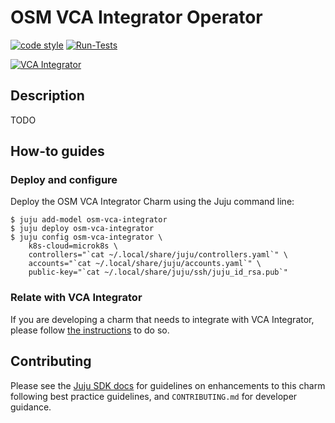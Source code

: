 <!-- Copyright 2022 Canonical Ltd.
See LICENSE file for licensing details. -->

# OSM VCA Integrator Operator

[![code style](https://img.shields.io/badge/code%20style-black-000000.svg)](https://github.com/psf/black/tree/main)
[![Run-Tests](https://github.com/charmed-osm/vca-integrator-operator/actions/workflows/ci.yaml/badge.svg)](https://github.com/charmed-osm/vca-integrator-operator/actions/workflows/ci.yaml)

[![VCA Integrator](https://charmhub.io/vca-integrator/badge.svg)](https://charmhub.io/vca-integrator)

## Description

TODO

## How-to guides

### Deploy and configure

Deploy the OSM VCA Integrator Charm using the Juju command line:

```shell
$ juju add-model osm-vca-integrator
$ juju deploy osm-vca-integrator
$ juju config osm-vca-integrator \
    k8s-cloud=microk8s \
    controllers="`cat ~/.local/share/juju/controllers.yaml`" \
    accounts="`cat ~/.local/share/juju/accounts.yaml`" \
    public-key="`cat ~/.local/share/juju/ssh/juju_id_rsa.pub`"
```

### Relate with VCA Integrator

If you are developing a charm that needs to integrate with VCA Integrator, please follow [the instructions](https://charmhub.io/vca-integrator/libraries/vca-integrator) to do so.


## Contributing

Please see the [Juju SDK docs](https://juju.is/docs/sdk) for guidelines
on enhancements to this charm following best practice guidelines, and
`CONTRIBUTING.md` for developer guidance.
